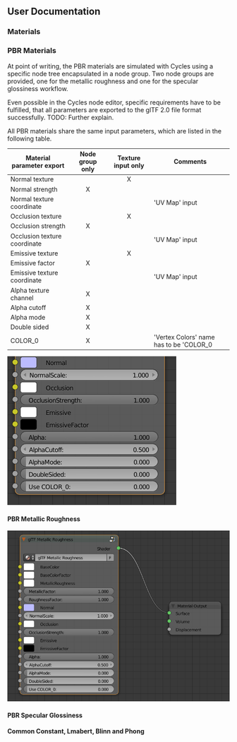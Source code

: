 User Documentation
------------------

### Materials

### PBR Materials
At point of writing, the PBR materials are simulated with Cycles using a specific node tree encapsulated in a node group.
Two node groups are provided, one for the metallic roughness and one for the specular glossiness workflow.

Even possible in the Cycles node editor, specific requirements have to be fulfilled, that all parameters
are exported to the glTF 2.0 file format successfully.
TODO: Further explain.

All PBR materials share the same input parameters, which are listed in the following table.

|Material parameter export   |Node group only|Texture input only|Comments                               |
|----------------------------|:-------------:|:----------------:|---------------------------------------|
|Normal texture              |               |X                 |                                       |
|Normal strength             |X              |                  |                                       |
|Normal texture coordinate   |               |                  |'UV Map' input                         |
|Occlusion texture           |               |X                 |                                       |
|Occlusion strength          |X              |                  |                                       |
|Occlusion texture coordinate|               |                  |'UV Map' input                         |
|Emissive texture            |               |X                 |                                       |
|Emissive factor             |X              |                  |                                       |
|Emissive texture coordinate |               |                  |'UV Map' input                         |
|Alpha texture channel       |X              |                  |                                       |
|Alpha cutoff                |X              |                  |                                       |
|Alpha mode                  |X              |                  |                                       |
|Double sided                |X              |                  |                                       |
|COLOR_0                     |X              |                  |'Vertex Colors' name has to be 'COLOR_0|

![glTF Material Node](glTF_Material_Node_Part.png)

#### PBR Metallic Roughness

![glTF Metallic Roughness Node](glTF_Metallic_Roughness_Node.png)

#### PBR Specular Glossiness

#### Common Constant, Lmabert, Blinn and Phong
